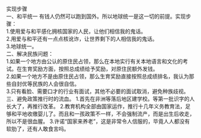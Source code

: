 实现步骤<br>
一、和平统一
有钱人仍然可以跑到国外。所以地球统一是这一切的前提。实现步骤：<br>
1.使用爱与和平感化拥核国家的人民，让他们相信我的鬼话。<br>
2.用爱与和平还有一点点核讹诈，让世界剩下的人相信我的鬼话。<br>
3.地球统一。<br>
二、解决民族问题：<br>
1.如果一个地方由公认的原住民占领，那么在本地实行有关本地语言和文化的考试。在生育奖励方面，按照总成绩给予奖励，对原住民额外发钱。<br>
2.如果一个地方不是由原住民占领，那么生育奖励直接按照总成绩排名，我认为那些自封优等民族的人会很自信。<br>
3.只有看脸、需要口才的行业有面试，其他不必要的面试取消，避免种族歧视。<br>
三、避免政策推行时的流血。
1.首先在非洲等落后地区建学校。等第一批识字的人长大了，再推行改革。
2.教育机构全部由国家运作，推行十几年义务教育法，足够和平地收缴婴儿了。而且和一孩政策不一样，不会强制流产，而是出生后收走，所以不是很血腥。
3.许诺“国家来养老”，这是非常令人信服的，毕竟人人都没有软肋了，还有人敢食言吗。<br>

